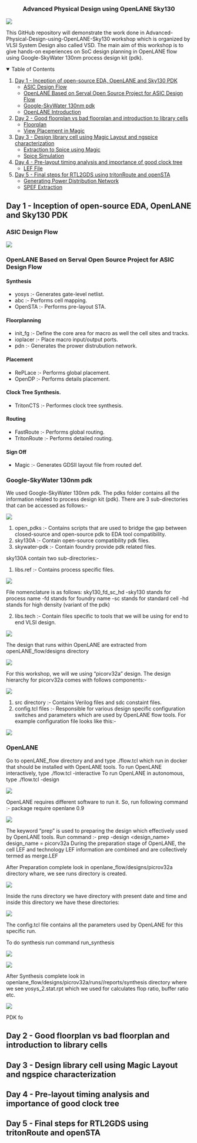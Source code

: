 <h3 align="center"> Advanced Physical Design using OpenLANE Sky130</h3>

![](Images_Day_1/Advanced-Physical-Design-using-OpenLANE_Sky130_1.png)

This GitHub repository will demonstrate the work done in Advanced-Physical-Design-using-OpenLANE-Sky130 workshop which is organized by VLSI System Design also called VSD. The main aim of this workshop is to give hands-on experiences on SoC design planning in OpenLANE flow using Google-SkyWater 130nm process design kit (pdk).


<!-- TABLE OF CONTENTS -->
<details open="open">
  <summary>Table of Contents</summary>
  <ol>
    <li>
      <a href="##Day 1 - Inception of open-source EDA, OpenLANE and Sky130 PDK">Day 1 - Inception of open-source EDA, OpenLANE and Sky130 PDK</a>
      <ul>
        <li><a href="#ASIC Design Flow">ASIC Design Flow</a></li>
        <li><a href="#OpenLANE Based on Serval Open Source Project for ASIC Design Flow">OpenLANE Based on Serval Open Source Project for ASIC Design Flow</a></li>
        <li><a href="#Google-SkyWater 130nm pdk">Google-SkyWater 130nm pdk</a></li>
        <li><a href="#OpenLANE">OpenLANE Introduction</a></li>
      </ul>
      </li>
    <li>
      <a href="#Day 2 - Good floorplan vs bad floorplan and introduction to library cells">Day 2 - Good floorplan vs bad floorplan and introduction to library cells</a>
      <ul>
        <li><a href="#Floorplan">Floorplan</a></li>
        <li><a href="#View-Placement-in-Magic">View Placement in Magic</a></li>
      </ul>
    </li>
    <li>
      <a href="#Day 3 - Design library cell using Magic Layout and ngspice characterization">Day 3 - Design library cell using Magic Layout and ngspice characterization</a>
      <ul>
        <li><a href="#Extraction to Spice using Magic">Extraction to Spice using Magic</a></li>
        <li><a href="#Spice Simulation">Spice Simulation</a></li>
      </ul>
    </li>
    <li>
      <a href="#Day 4 - Pre-layout timing analysis and importance of good clock tree">Day 4 - Pre-layout timing analysis and importance of good clock tree</a>
      <ul>
        <li><a href="#LEF File">LEF File</a></li>    
      </ul>
    </li>
    <li>
      <a href="#Day 5 - Final steps for RTL2GDS using tritonRoute and openSTA">Day 5 - Final steps for RTL2GDS using tritonRoute and openSTA</a>
      <ul>
        <li><a href="#Generating Power Distribution Network">Generating Power Distribution Network</a></li>
        <li><a href="#SPEF Extraction">SPEF Extraction</a></li>
      </ul>
      </li>
    
  </ol>
  </details>

## Day 1 - Inception of open-source EDA, OpenLANE and Sky130 PDK
### ASIC Design Flow

![](Images_Day_1/RTL_GDSII.JPG)

### OpenLANE Based on Serval Open Source Project for ASIC Design Flow

#### Synthesis
- yosys :- Generates gate-level netlist.
- abc :- Performs cell mapping.
- OpenSTA :- Performs pre-layout STA.

#### Floorplanning
- init_fg :- Define the core area for macro as well the cell sites and tracks.
- ioplacer :- Place macro input/output ports.
- pdn :- Generates the prower distrubution network.

#### Placement
- RePLace :- Performs global placement.
- OpenDP :- Performs details placement.

#### Clock Tree Synthesis.
- TritonCTS :- Performes clock tree synthesis.

#### Routing
- FastRoute :- Performs global routing.
- TritonRoute :- Performs detailed routing.

#### Sign Off
- Magic :- Generates GDSII layout file from routed def.

### Google-SkyWater 130nm pdk

We used Google-SkyWater 130nm pdk. The pdks folder contains all the information related to process design kit (pdk). There are 3 sub-directories that can be accessed as follows:- 

![](Images_Day_1/Capture1.JPG)

1.	open_pdks :- Contains scripts that are used to bridge the gap between closed-source and open-source pdk to EDA tool compatibility.
2.	sky130A :- Contain open-source compatibility pdk files.
3.	skywater-pdk :- Contain foundry provide pdk related files.

sky130A contain two sub-directories:-

1.	libs.ref :- Contains process specific files. 


![](Images_Day_1/Capture2.JPG)

File nomenclature is as follows:
sky130_fd_sc_hd
-sky130 stands for process name
-fd stands for foundry name
-sc stands for standard cell
-hd stands for high density (variant of the pdk) 

2.	libs.tech :- Contain files specific to tools that we will  be using for end to end VLSI design.


![](Images_Day_1/Capture3.JPG)


The design that runs within OpenLANE are extracted from openLANE_flow/designs directory 

![](Images_Day_1/Capture5.JPG)

For this  workshop, we will we using “picorv32a” design. The design hierarchy for picorv32a comes with follows components:-

![](Images_Day_6/Capture6.JPG)

1.	src directory  :- Contains Verilog files and sdc constaint files.
2.	config.tcl files :- Responsible for various design specific configuration switches and parameters which are used by OpenLANE flow tools. For example configuration file looks like this:-


![](Images_Day_1/Capture8.JPG)

### OpenLANE

Go to openLANE_flow directory and and type ./flow.tcl which run in docker that should be installed with OpenLANE tools.
To run OpenLANE interactively, type ./flow.tcl -interactive
To run OpenLANE in autonomous, type ./flow.tcl -design

![](Images_Day_1/Capture4.JPG)

OpenLANE requires different software to run it. So, run following command :-
package require openlane 0.9  

![](Images_Day_1/Capture7.png)

The keyword “prep” is used to preparing the design which effectively used by OpenLANE tools. Run command :- prep -design <design_name> 
design_name = picorv32a
During the preparation stage of OpenLANE, the cell LEF and technology LEF information are combined and are collectively termed as merge.LEF

After Preparation complete look in openlane_flow/designs/picrov32a directory whare, we see runs directory is created.


![](Images_Day_1/Capture9.JPG)

Inside the runs directory we have directory with present date and time and inside this directory we have these directories:

![](Images_Day_1/Capture10.JPG)

The config.tcl file contains all the parameters used by OpenLANE for this specific run.

To do synthesis run command run_synthesis

![](Images_Day_1/Capture11.JPG)

![](Images_Day_1/Capture12.JPG)

After Synthesis complete look in openlane_flow/designs/picrov32a/runs//reports/synthesis directory where we see yosys_2.stat.rpt which we used for calculates flop ratio, buffer ratio etc.


![](Images_Day_1/Capture13.png)


PDK fo

## Day 2 - Good floorplan vs bad floorplan and introduction to library cells

## Day 3 - Design library cell using Magic Layout and ngspice characterization

## Day 4 - Pre-layout timing analysis and importance of good clock tree

## Day 5 - Final steps for RTL2GDS using tritonRoute and openSTA

